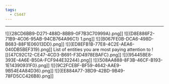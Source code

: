 ```yaml
---
tags:
  - CS447
---
```

---
![[{28CD6BB9-D271-488D-8BB9-0F7B3C70999A}.png]]
![[{D8E886F2-71B9-4C06-95AB-94CB764A96C1} 1.png]]
![[{B067FE0B-DCA6-498D-B683-88F1E06013DD}.png]]
![[{ED8EFB1B-77E8-4C2E-AEA6-040DB5BEF319}.png]]
List of entities you are most paying attention to
![[{47C92C12-CE47-4CD3-B691-F3D4978EBAFC}.png]]
![[{95445BE8-393E-4A6E-B50A-FCF944E32244}.png]]
![[{508AA888-8F3B-46CF-B193-1E14390931F0}.png]]
![[{9C2FCEBF-BF59-4642-AAE9-9B54E4A84D36}.png]]
![[{EE884A77-3BD9-42BD-9B49-78FD5CC426B8}.png]]
